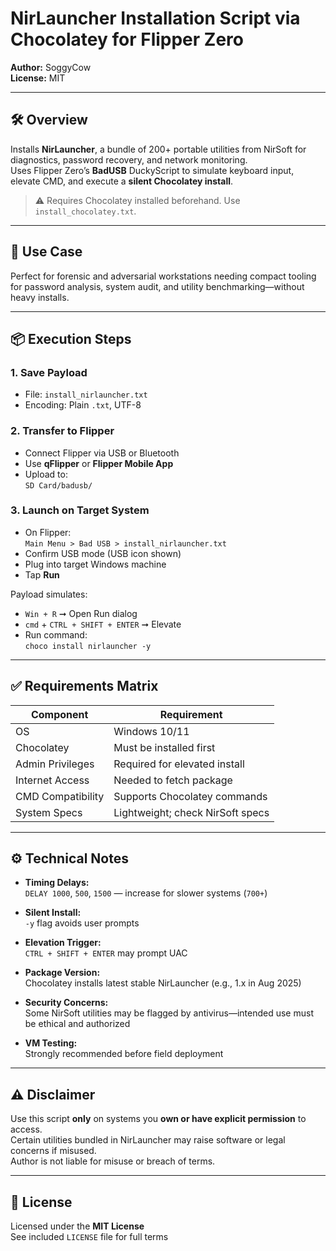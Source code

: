 # NirLauncher Installation Script via Chocolatey for Flipper Zero

**Author:** SoggyCow  
**License:** MIT

---

## 🛠️ Overview

Installs **NirLauncher**, a bundle of 200+ portable utilities from NirSoft for diagnostics, password recovery, and network monitoring.  
Uses Flipper Zero’s **BadUSB** DuckyScript to simulate keyboard input, elevate CMD, and execute a **silent Chocolatey install**.

> ⚠️ Requires Chocolatey installed beforehand. Use `install_chocolatey.txt`.

---

## 🐛 Use Case

Perfect for forensic and adversarial workstations needing compact tooling for password analysis, system audit, and utility benchmarking—without heavy installs.

---

## 📦 Execution Steps

### 1. Save Payload

- File: `install_nirlauncher.txt`  
- Encoding: Plain `.txt`, UTF-8

### 2. Transfer to Flipper

- Connect Flipper via USB or Bluetooth  
- Use **qFlipper** or **Flipper Mobile App**  
- Upload to:  
  `SD Card/badusb/`

### 3. Launch on Target System

- On Flipper:  
  `Main Menu > Bad USB > install_nirlauncher.txt`  
- Confirm USB mode (USB icon shown)  
- Plug into target Windows machine  
- Tap **Run**

Payload simulates:
- `Win + R` ➞ Open Run dialog  
- `cmd` + `CTRL + SHIFT + ENTER` ➞ Elevate  
- Run command:  
  `choco install nirlauncher -y`

---

## ✅ Requirements Matrix

| Component             | Requirement                                           |
|-----------------------|--------------------------------------------------------|
| OS                    | Windows 10/11                                          |
| Chocolatey            | Must be installed first                                |
| Admin Privileges      | Required for elevated install                          |
| Internet Access       | Needed to fetch package                                |
| CMD Compatibility     | Supports Chocolatey commands                           |
| System Specs          | Lightweight; check NirSoft specs                       |

---

## ⚙️ Technical Notes

- **Timing Delays:**  
  `DELAY 1000`, `500`, `1500` — increase for slower systems (`700+`)

- **Silent Install:**  
  `-y` flag avoids user prompts

- **Elevation Trigger:**  
  `CTRL + SHIFT + ENTER` may prompt UAC

- **Package Version:**  
  Chocolatey installs latest stable NirLauncher (e.g., 1.x in Aug 2025)

- **Security Concerns:**  
  Some NirSoft utilities may be flagged by antivirus—intended use must be ethical and authorized

- **VM Testing:**  
  Strongly recommended before field deployment

---

## ⚠️ Disclaimer

Use this script **only** on systems you **own or have explicit permission** to access.  
Certain utilities bundled in NirLauncher may raise software or legal concerns if misused.  
Author is not liable for misuse or breach of terms.

---

## 📄 License

Licensed under the **MIT License**  
See included `LICENSE` file for full terms
